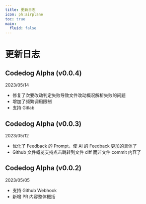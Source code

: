 ```yaml
---
title: 更新日志
icon: ph:airplane
toc: true
main:
  fluid: false
---
```


# 更新日志

## Codedog Alpha (v0.0.4)

2023/05/14

- 修复了次要改动判定失败导致文件改动概况解析失败的问题
- 增加了频繁调用限制
- 支持 Gitlab

## Codedog Alpha (v0.0.3)

2023/05/12

- 优化了 Feedback 的 Prompt，使 AI 的 Feedback 更加的具体了
- Github 文件概览支持点击跳转到文件 diff 而非文件 commit 内容了

## Codedog Alpha (v0.0.2)

2023/05/05

- 支持 Github Webhook
- 新增 PR 内容整体概括
